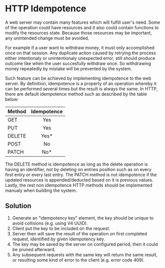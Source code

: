 # HTTP Idempotence
A web server may contain many features which will fulfill user's need. Some of the operation could have resources and it also could contain functions to modify the resources state. Because those resources may be important, any unintended change must be avoided.

For example if a user want to withdraw money, it must only accomplished once on that session. Any duplicate action caused by retrying the process either intentionaly or unintentionaly unexpected error, still should produce outcome like when the user succesfully withdraw once. So withdrawing money repeatedly by mistake will be prevented by the system.

Such feature can be achieved by implementing idempotence to the web server. By definition, idempotence is a property of an operation whereby it can be performed several times but the result is always the same. In HTTP, there are default idempotence method such as described by the table below:

| Method | Idempotence | 
| - | :-: |
| GET | Yes |
| PUT | Yes |
| DELETE | Yes* |
| POST | No |
| PATCH | No* |

The DELETE method is idempotence as long as the delete operation is having an identifier, not by deleting on entries position such as on every first entry or every last entry. The PATCH method is not idempotence if the updated resources is appended/deducted based on it is previous values. Lastly, the rest non idempotence HTTP methods should be implemented manualy when building the system.

## Solution
1. Generate an "idempotency key" element, the key should be unique to avoid collisions (e.g. using V4 UUID).
1. Client put the key to be included on the request.
1. Server then will save the result of the operation on first completed request, identified by given idempotency key.
1. The key may be saved by the server on configured period, then it could be pruned afterward.
1. Any subsequent requests with the same key will return the same result, or resulting some kind of error to the client (e.g. error code 409).
